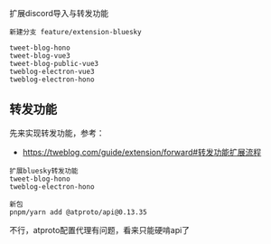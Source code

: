 扩展discord导入与转发功能
```
新建分支 feature/extension-bluesky

tweet-blog-hono
tweet-blog-vue3
tweet-blog-public-vue3
tweblog-electron-vue3
tweblog-electron-hono
```

## 转发功能
先来实现转发功能，参考：
- https://tweblog.com/guide/extension/forward#转发功能扩展流程

```
扩展bluesky转发功能
tweet-blog-hono
tweblog-electron-hono

新包
pnpm/yarn add @atproto/api@0.13.35

```

不行，atproto配置代理有问题，看来只能硬啃api了